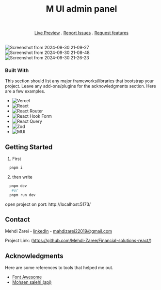 <h1 align="center">M UI admin panel</h1>
</br>

</br>

<div align="center">
  <a href="https://trusting-chaum-5-2sbp67n.liara.run/home" text-align='center'>Live Preview</a> . 
  <a href="https://github.com/mehdi-zaree/React-AdminPanel/issues" text-align='center'>Report Issues</a> . 
  <a href="https://github.com/mehdi-zaree/React-AdminPanel/issues" text-align='center'>Request features</a> 
</div>
</br>


![Screenshot from 2024-09-30 21-09-27](https://github.com/user-attachments/assets/4882c7af-5e45-4bad-9709-907c31239c85)
![Screenshot from 2024-09-30 21-08-48](https://github.com/user-attachments/assets/34d9ce70-ede7-4217-b9db-96c12b7642af)
![Screenshot from 2024-09-30 21-26-23](https://github.com/user-attachments/assets/7d91fe64-19b2-4ce4-aa8c-2a82218ac4a6)


### Built With

This section should list any major frameworks/libraries that bootstrap your project. Leave any add-ons/plugins for the acknowledgments section. Here are a few examples.

* 	![Vercel](https://img.shields.io/badge/vercel-%23000000.svg?style=for-the-badge&logo=vercel&logoColor=white)
* 	![React](https://img.shields.io/badge/react-%2320232a.svg?style=for-the-badge&logo=react&logoColor=%2361DAFB)
* 	![React Router](https://img.shields.io/badge/React_Router-CA4245?style=for-the-badge&logo=react-router&logoColor=white)
* 	![React Hook Form](https://img.shields.io/badge/React%20Hook%20Form-%23EC5990.svg?style=for-the-badge&logo=reacthookform&logoColor=white)
* 	![React Query](https://img.shields.io/badge/-React%20Query-FF4154?style=for-the-badge&logo=react%20query&logoColor=white)
* 	![Zod](https://img.shields.io/badge/zod-%233068b7.svg?style=for-the-badge&logo=zod&logoColor=white)
* 	![MUI](https://img.shields.io/badge/MUI-%230081CB.svg?style=for-the-badge&logo=mui&logoColor=white)


<!-- GETTING STARTED -->
## Getting Started
1. First
 ```sh
   pnpm i
   ```
2. then write 
 ```sh
   pnpm dev
    #or
   pnpm run dev
   ```


open project on port: http://localhost:5173/
<!-- CONTACT -->
## Contact

Mehdi Zarei - [linkedIn](https://linkedin.com/in/mehdi-zri) - mahdizarei22019@gmail.com

Project Link: (https://github.com/Mehdi-Zaree/Financial-solutions-react/)




<!-- ACKNOWLEDGMENTS -->
## Acknowledgments

Here are some references to tools that helped me out.
* [Font Awesome](https://fontawesome.com)
* [Mohsen salehi (api)](https://github.com/mohsen-salehi/rest-api-express)

